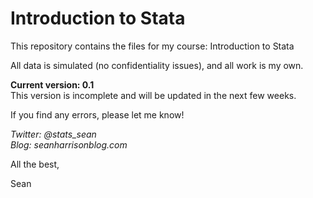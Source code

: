 # Introduction to Stata
This repository contains the files for my course: Introduction to Stata  

All data is simulated (no confidentiality issues), and all work is my own. 

**Current version: 0.1**  
This version is incomplete and will be updated in the next few weeks.

If you find any errors, please let me know!  

*Twitter: @stats_sean  
Blog: seanharrisonblog.com*

All the best,

Sean
